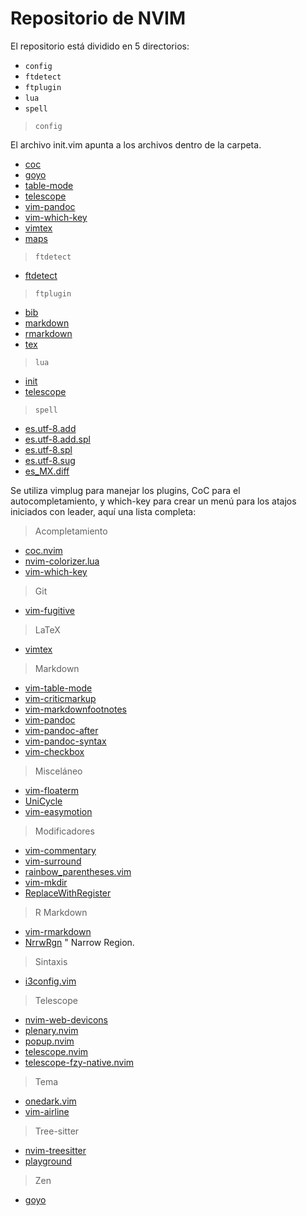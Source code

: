 # Repositorio de NVIM

El repositorio está dividido en 5 directorios:

* `config`
* `ftdetect`
* `ftplugin`
* `lua`
* `spell`

> `config`

El archivo init.vim apunta a los archivos dentro de la carpeta.

- [coc](config/coc.vim)
- [goyo](config/goyo.vim)
- [table-mode](config/table-mode.vim)
- [telescope](config/telescope.vim)
- [vim-pandoc](config/vim-pandoc.vim)
- [vim-which-key](config/vim-which-key.vim)
- [vimtex](config/vimtex.vim)
- [maps](config/maps.vim)

> `ftdetect`

* [ftdetect](ftdetect/ftdetect.vim)

> `ftplugin`

* [bib](ftplugin/bib.vim)
* [markdown](ftplugin/markdown.vim)
* [rmarkdown](ftplugin/rmarkdown.vim)
* [tex](ftplugin/tex.vim)

> `lua`

* [init](lua/khelust/init.lua)
* [telescope](lua/khelust/telescope.lua)

> `spell`

* [es.utf-8.add](spell/es.utf-8.add)
* [es.utf-8.add.spl](spell/es.utf-8.add.spl)
* [es.utf-8.spl](spell/es.utf-8.spl)
* [es.utf-8.sug](spell/es.utf-8.sug)
* [es_MX.diff](spell/es_MX.diff)

Se utiliza vimplug para manejar los plugins, CoC para el autocompletamiento, y which-key para crear un menú para los atajos iniciados con leader, aquí una lista completa:

> Acompletamiento

* [coc.nvim](https://github.com/neoclide/coc.nvim)
* [nvim-colorizer.lua](https://github.com/norcalli/nvim-colorizer.lua)
* [vim-which-key](https://github.com/liuchengxu/vim-which-key)

> Git

* [vim-fugitive](https://github.com/tpope/vim-fugitive)

> LaTeX

* [vimtex](https://github.com/lervag/vimtex)

> Markdown

* [vim-table-mode](https://github.com/dhruvasagar/vim-table-mode)
* [vim-criticmarkup](https://github.com/vim-pandoc/vim-criticmarkup)
* [vim-markdownfootnotes](https://github.com/vim-pandoc/vim-markdownfootnotes)
* [vim-pandoc](https://github.com/vim-pandoc/vim-pandoc)
* [vim-pandoc-after](https://github.com/vim-pandoc/vim-pandoc-after)
* [vim-pandoc-syntax](https://github.com/vim-pandoc/vim-pandoc-syntax)
* [vim-checkbox](https://github.com/jkramer/vim-checkbox)

> Misceláneo

* [vim-floaterm](https://github.com/voldikss/vim-floaterm)
* [UniCycle](https://github.com/vim-scripts/UniCycle)
* [vim-easymotion](https://github.com/easymotion/vim-easymotion)

> Modificadores

* [vim-commentary](https://github.com/tpope/vim-commentary)
* [vim-surround](https://github.com/tpope/vim-surround)
* [rainbow_parentheses.vim](https://github.com/junegunn/rainbow_parentheses.vim)
* [vim-mkdir](https://github.com/pbrisbin/vim-mkdir)
* [ReplaceWithRegister](https://github.com/vim-scripts/ReplaceWithRegister)

> R Markdown

* [vim-rmarkdown](https://github.com/vim-pandoc/vim-rmarkdown)
* [NrrwRgn](https://github.com/chrisbra/NrrwRgn) " Narrow Region.

> Sintaxis

* [i3config.vim](https://github.com/mboughaba/i3config.vim)

> Telescope

* [nvim-web-devicons](https://github.com/kyazdani42/nvim-web-devicons)
* [plenary.nvim](https://github.com/nvim-lua/plenary.nvim)
* [popup.nvim](https://github.com/nvim-lua/popup.nvim)
* [telescope.nvim](https://github.com/nvim-telescope/telescope.nvim)
* [telescope-fzy-native.nvim](https://github.com/nvim-telescope/telescope-fzy-native.nvim)

> Tema

* [onedark.vim](https://github.com/joshdick/onedark.vim)
* [vim-airline](https://github.com/vim-airline/vim-airline)

> Tree-sitter

* [nvim-treesitter](https://github.com/nvim-treesitter/nvim-treesitter)
* [playground](https://github.com/nvim-treesitter/playground)

> Zen

* [goyo](https://github.com/junegunn/goyo.vim)
